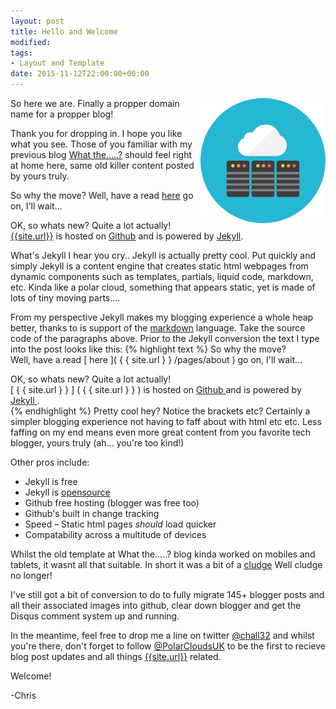```yaml
---
layout: post
title: Hello and Welcome 
modified:
tags:
- Layout and Template
date: 2015-11-12T22:00:00+00:00
---
```

<img style="float: right; margin: 0px 0px 10px 10px;" alt="Modem Tweet" src="/images/icons/pc-200x200.png">
So here we are. Finally a propper domain name for a propper blog!

Thank you for dropping in.  I hope you like what you see.  Those of you familiar with my previous blog [What the…..?](chall32.blogspot.com) should feel right at home here, same old killer content posted by yours truly.

So why the move?  Well, have a read [here]({{site.url}}/pages/about) go on, I'll wait…

OK, so whats new?  Quite a lot actually! [{{site.url}}]({{site.url}}) is hosted on [Github](https://github.com) and is powered by [Jekyll](http://jekyllrb.com).  

What's Jekyll I hear you cry..  Jekyll is actually pretty cool.  Put quickly and simply Jekyll is a content engine that creates static html webpages from dynamic components such as templates, partials, liquid code, markdown, etc.  Kinda like a polar cloud, something that appears static, yet is made of lots of tiny moving parts…. 

From my perspective Jekyll makes my blogging experience a whole heap better, thanks to is support of the [markdown](https://help.github.com/articles/markdown-basics/) language.  Take the source code of the paragraphs above.  Prior to the Jekyll conversion the text I type into the post looks like this:
{% highlight text %}
So why the move?  
Well, have a read [ here ]( { { site.url } } /pages/about ) go on, I'll wait…

OK, so whats new?  Quite a lot actually!  
[ { { site.url } } ] ( { { site.url } } ) is hosted on [ Github ]( https://github.com ) 
and is powered by [ Jekyll ]( http://jekyllrb.com ).  
{% endhighlight %}
Pretty cool hey?  Notice the brackets etc?  Certainly a simpler blogging experience not having to faff about with html etc etc. Less faffing on my end means even more great content from you favorite tech blogger, yours truly (ah... you're too kind!)

Other pros include:

* Jekyll is free
* Jekyll is [opensource](https://github.com/jekyll/jekyll)
* Github free hosting (blogger was free too)
* Github's built in change tracking
* Speed – Static html pages *should* load quicker
* Compatability across a multitude of devices

Whilst the old template at What the…..? blog kinda worked on mobiles and tablets, it wasnt all that suitable.  In short it was a bit of a [cludge](http://www.urbandictionary.com/define.php?term=Cludge) Well cludge no longer!

I've still got a bit of conversion to do to fully migrate 145+ blogger posts and all their associated images into github, clear down blogger and get the Disqus comment system up and running.  

In the meantime, feel free to drop me a line on twitter [@chall32](https://twitter.com/chall32) and whilst you're there, don't forget to follow [@PolarCloudsUK](https://twitter.com/polarcloudsuk) to be the first to recieve blog post updates and all things [{{site.url}}]({{site.url}}) related.   

Welcome!

-Chris
